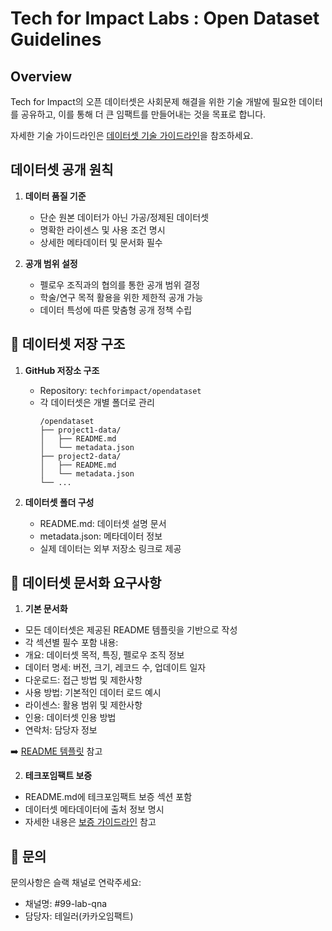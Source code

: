 # Tech for Impact Labs : Open Dataset Guidelines

## Overview
Tech for Impact의 오픈 데이터셋은 사회문제 해결을 위한 기술 개발에 필요한 데이터를 공유하고, 이를 통해 더 큰 임팩트를 만들어내는 것을 목표로 합니다.

자세한 기술 가이드라인은 [데이터셋 기술 가이드라인](./guidelines/opendataset-guide.md)을 참조하세요.

## 데이터셋 공개 원칙
1. **데이터 품질 기준**
   - 단순 원본 데이터가 아닌 가공/정제된 데이터셋
   - 명확한 라이센스 및 사용 조건 명시
   - 상세한 메타데이터 및 문서화 필수

2. **공개 범위 설정**
   - 펠로우 조직과의 협의를 통한 공개 범위 결정
   - 학술/연구 목적 활용을 위한 제한적 공개 가능
   - 데이터 특성에 따른 맞춤형 공개 정책 수립

## 📂 데이터셋 저장 구조
1. **GitHub 저장소 구조**
   - Repository: `techforimpact/opendataset`
   - 각 데이터셋은 개별 폴더로 관리
     ```
     /opendataset
     ├── project1-data/
     │   ├── README.md
     │   └── metadata.json
     ├── project2-data/
     │   ├── README.md
     │   └── metadata.json
     └── ...
     ```

2. **데이터셋 폴더 구성**
   - README.md: 데이터셋 설명 문서
   - metadata.json: 메타데이터 정보
   - 실제 데이터는 외부 저장소 링크로 제공

## 📝 데이터셋 문서화 요구사항
1. **기본 문서화**
- 모든 데이터셋은 제공된 README 템플릿을 기반으로 작성
- 각 섹션별 필수 포함 내용:
 - 개요: 데이터셋 목적, 특징, 펠로우 조직 정보
 - 데이터 명세: 버전, 크기, 레코드 수, 업데이트 일자
 - 다운로드: 접근 방법 및 제한사항
 - 사용 방법: 기본적인 데이터 로드 예시
 - 라이센스: 활용 범위 및 제한사항
 - 인용: 데이터셋 인용 방법
 - 연락처: 담당자 정보

➡️ [README 템플릿](./templates/dataset-readme-template.md) 참고

2. **테크포임팩트 보증**
- README.md에 테크포임팩트 보증 섹션 포함
- 데이터셋 메타데이터에 출처 정보 명시
- 자세한 내용은 [보증 가이드라인](../../Certification/README.md) 참고

## 📌 문의
문의사항은 슬랙 채널로 연락주세요:
- 채널명: #99-lab-qna
- 담당자: 테일러(카카오임팩트)